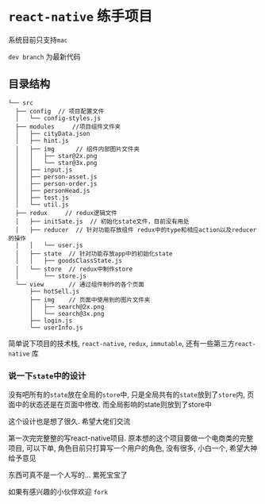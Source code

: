 # `react-native` 练手项目

系统目前只支持`mac`

`dev branch` 为最新代码

## 目录结构
```
└── src
  ├── config  // 项目配置文件
  │   └── config-styles.js
  ├── modules     //项目组件文件夹
  │   ├── cityData.json
  │   ├── hint.js
  │   ├── img      // 组件内部图片文件夹
  │   │   ├── star@2x.png
  │   │   └── star@3x.png
  │   ├── input.js
  │   ├── person-asset.js
  │   ├── person-order.js
  │   ├── personHead.js
  │   ├── test.js
  │   └── util.js
  ├── redux     // redux逻辑文件
  │   ├── initSate.js  // 初始化state文件，目前没有用处
  │   ├── reducer  // 针对功能存放组件 redux中的type和相应action以及reducer的操作
  │   │   └── user.js
  │   ├── state  // 针对功能存放app中的初始化state
  │   │   ├── goodsClassState.js
  │   └── store  // redux中制作store
  │       └── store.js
  └── view       // 通过组件制作的各个页面
      ├── hotSell.js
      ├── img    // 页面中使用到的图片文件夹
      │   ├── search@2x.png
      │   └── search@3x.png
      ├── login.js
      └── userInfo.js
```

简单说下项目的技术栈,
`react-native`,  `redux`, `immutable`, 还有一些第三方`react-native` 库

### 说一下`state`中的设计
没有吧所有的`state`放在全局的`store`中,
只是全局共有的`state`放到了`store`内, 页面中的状态还是在页面中修改.
而全局影响的state则放到了store中

这个设计也是想了很久. 希望大佬们交流

第一次完完整整的写react-native项目. 原本想的这个项目要做一个电商类的完整项目,
可以下单, 角色目前只打算写一个用户的角色, 没有很多, 小白一个, 希望大神给予意见

东西可真不是一个人写的... 累死宝宝了

如果有感兴趣的小伙伴欢迎 `fork`
